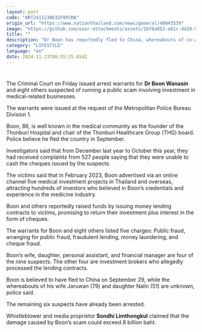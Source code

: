 ```yaml
---
layout: post
code: "ART2411230632F9XCMA"
origin_url: "https://www.nationthailand.com/news/general/40043539"
image: "https://github.com/user-attachments/assets/1bf8a052-a61c-4420-9912-09506f956033"
title: ""
description: "Dr Boon has reportedly fled to China, whereabouts of co-accused wife and daughter not known yet"
category: "LIFESTYLE"
language: "en"
date: 2024-11-23T06:55:25.654Z
---
```


# 









The Criminal Court on Friday issued arrest warrants for **Dr Boon Wanasin** and eight others suspected of running a public scam involving investment in medical-related businesses.

The warrants were issued at the request of the Metropolitan Police Bureau Division 1.

Boon, 86, is well known in the medical community as the founder of the Thonburi Hospital and chair of the Thonburi Healthcare Group (THG) board. Police believe he fled the country in September.

Investigators said that from December last year to October this year, they had received complaints from 527 people saying that they were unable to cash the cheques issued by the suspects.

The victims said that in February 2023, Boon advertised via an online channel five medical investment projects in Thailand and overseas, attracting hundreds of investors who believed in Boon’s credentials and experience in the medicine industry.

Boon and others reportedly raised funds by issuing money lending contracts to victims, promising to return their investment plus interest in the form of cheques.

The warrants for Boon and eight others listed five charges: Public fraud, arranging for public fraud, fraudulent lending, money laundering, and cheque fraud.

Boon’s wife, daughter, personal assistant, and financial manager are four of the nine suspects. The other four are investment brokers who allegedly processed the lending contracts.

Boon is believed to have fled to China on September 29, while the whereabouts of his wife Jaruwan (79) and daughter Nalin (51) are unknown, police said.

The remaining six suspects have already been arrested.

Whistleblower and media proprietor **Sondhi Limthongkul** claimed that the damage caused by Boon’s scam could exceed 8 billion baht.
